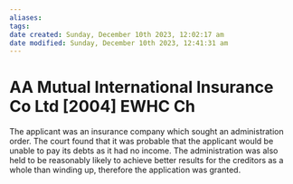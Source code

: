 ```yaml
---
aliases: 
tags: 
date created: Sunday, December 10th 2023, 12:02:17 am
date modified: Sunday, December 10th 2023, 12:41:31 am
---
```


# AA Mutual International Insurance Co Ltd [2004] EWHC Ch

The applicant was an insurance company which sought an administration order. The court found that it was probable that the applicant would be unable to pay its debts as it had no income. The administration was also held to be reasonably likely to achieve better results for the creditors as a whole than winding up, therefore the application was granted.
